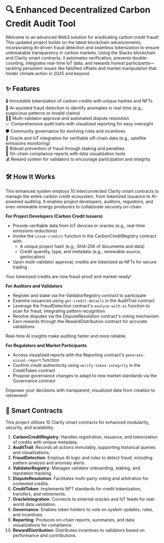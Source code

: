# 🔍 Enhanced Decentralized Carbon Credit Audit Tool

Welcome to an advanced Web3 solution for eradicating carbon credit fraud! This updated project builds on the latest blockchain advancements, incorporating AI-driven fraud detection and seamless tokenization to ensure unbreakable transparency in carbon markets. Using the Stacks blockchain and Clarity smart contracts, it automates verification, prevents double-counting, integrates real-time IoT data, and rewards honest participants—tackling persistent issues like falsified offsets and market manipulation that hinder climate action in 2025 and beyond.

## ✨ Features

🔒 Immutable tokenization of carbon credits with unique hashes and NFTs  
🤖 AI-assisted fraud detection to identify anomalies in real-time (e.g., suspicious patterns or invalid claims)  
🕵️‍♂️ Multi-validator approval and automated dispute resolution  
📈 Comprehensive audit trails with visualized reporting for easy oversight  
🛡️ Community governance for evolving rules and incentives  
🔗 Oracle and IoT integration for verifiable off-chain data (e.g., satellite emissions monitoring)  
🚫 Robust prevention of fraud through staking and penalties  
📑 On-chain compliance reports with data visualization tools  
💰 Reward system for validators to encourage participation and integrity  

## 🛠 How It Works

This enhanced system employs 10 interconnected Clarity smart contracts to manage the entire carbon credit ecosystem, from tokenized issuance to AI-powered auditing. It enables project developers, auditors, regulators, and even renewable energy producers to collaborate securely on-chain.

**For Project Developers (Carbon Credit Issuers)**  

- Provide verifiable data from IoT devices or oracles (e.g., real-time emissions reductions)  
- Invoke the `issue-credits` function in the CarbonCreditRegistry contract with:  
  - A unique project hash (e.g., SHA-256 of documents and data)  
  - Credit quantity, type, and metadata (e.g., renewable source, geolocation)  
- Upon multi-validator approval, credits are tokenized as NFTs for secure trading  

Your tokenized credits are now fraud-proof and market-ready!  

**For Auditors and Validators**  

- Register and stake via the ValidatorRegistry contract to participate  
- Examine issuances using `get-credit-details` in the AuditTrail contract  
- Leverage the FraudDetection contract's `analyze-with-ai` function to scan for fraud, integrating pattern recognition  
- Resolve disputes via the DisputeResolution contract's voting mechanism  
- Earn rewards through the RewardDistribution contract for accurate validations  

Real-time AI insights make auditing faster and more reliable.  

**For Regulators and Market Participants**  

- Access visualized reports with the Reporting contract's `generate-visual-report` function  
- Confirm credit authenticity using `verify-token-integrity` in the CreditToken contract  
- Propose governance changes to adapt to new market standards via the Governance contract  

Empower your decisions with transparent, visualized data from creation to retirement!

## 📜 Smart Contracts

This project utilizes 10 Clarity smart contracts for enhanced modularity, security, and scalability:

1. **CarbonCreditRegistry**: Handles registration, issuance, and tokenization of credits with unique metadata.  
2. **AuditTrail**: Records all actions immutably, supporting historical queries and visualizations.  
3. **FraudDetection**: Employs AI logic and rules to detect fraud, including pattern analysis and anomaly alerts.  
4. **ValidatorRegistry**: Manages validator onboarding, staking, and reputation tracking.  
5. **DisputeResolution**: Facilitates multi-party voting and arbitration for contested credits.  
6. **CreditToken**: Implements NFT standards for credit tokenization, transfers, and retirements.  
7. **OracleIntegration**: Connects to external oracles and IoT feeds for real-world data validation.  
8. **Governance**: Enables token holders to vote on system updates, rules, and incentives.  
9. **Reporting**: Produces on-chain reports, summaries, and data visualizations for compliance.  
10. **RewardDistribution**: Distributes incentives to validators based on performance and contributions.
